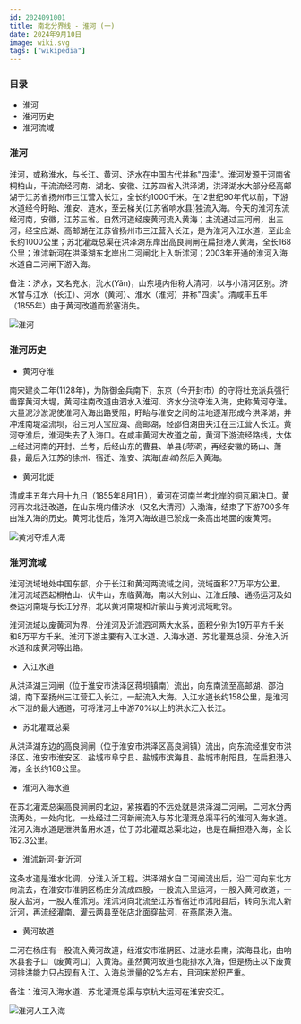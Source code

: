 ```yaml
---
id: 2024091001
title: 南北分界线 - 淮河 (一)
date: 2024年9月10日
image: wiki.svg
tags: ["wikipedia"]
---
```



### 目录

 - 淮河
 - 淮河历史
 - 淮河流域


### 淮河

淮河，或称淮水，与长江、黄河、济水在中国古代并称"四渎"。淮河发源于河南省桐柏山，干流流经河南、湖北、安徽、江苏四省入洪泽湖，洪泽湖水大部分经高邮湖于江苏省扬州市三江营入长江，全长约1000千米。在12世纪90年代以前，下游水道经今盱眙、淮安、涟水，至云梯关(江苏省响水县)独流入海。今天的淮河东流经河南，安徽，江苏三省。自然河道经废黄河流入黄海；主流通过三河闸，出三河，经宝应湖、高邮湖在江苏省扬州市三江营入长江，是为淮河入江水道，至此全长约1000公里；苏北灌溉总渠在洪泽湖东岸出高良涧闸在扁担港入黄海，全长168公里；淮沭新河在洪泽湖东北岸出二河闸北上入新沭河；2003年开通的淮河入海水道自二河闸下游入海。

备注：济水，又名兖水，沇水(Yǎn)，山东境内俗称大清河，以与小清河区别。济水曾与江水（长江）、河水（黄河）、淮水（淮河）并称"四渎"。清咸丰五年（1855年）由于黄河改道而淤塞消失。

![淮河](https://loongzxl.com/blogs/20240910淮河.jpg)


### 淮河历史

- 黄河夺淮

南宋建炎二年(1128年)，为防御金兵南下，东京（今开封市）的守将杜充派兵强行凿穿黄河大堤，黄河往南改道由泗水入淮河、济水分流夺淮入海，史称黄河夺淮。大量泥沙淤泥使淮河入海出路受阻，盱眙与淮安之间的洼地逐渐形成今洪泽湖，并冲淮南堤溢流坝，沿三河入宝应湖、高邮湖，经邵伯湖由夹江在三江营入长江。黄河夺淮后，淮河失去了入海口。在咸丰黄河大改道之前，黄河下游流经路线，大体上经过河南的开封、兰考，后经山东的曹县、单县(*菏泽*)，再经安徽的砀山、萧县，最后入江苏的徐州、宿迁、淮安、滨海(*盐城*)然后入黄海。

- 黄河北徙

清咸丰五年六月十九日（1855年8月1日），黄河在河南兰考北岸的铜瓦厢决口。黄河再次北迁改道，在山东境内借济水（又名大清河）入渤海，结束了下游700多年由淮入海的历史。黄河北徙后，淮河入海故道已淤成一条高出地面的废黄河。

![黄河夺淮入海](https://loongzxl.com/blogs/20240910黄河夺淮入海.jpg)


### 淮河流域

淮河流域地处中国东部，介于长江和黄河两流域之间，流域面积27万平方公里。淮河流域西起桐柏山、伏牛山，东临黄海，南以大别山、江淮丘陵、通扬运河及如泰运河南堤与长江分界，北以黄河南堤和沂蒙山与黄河流域毗邻。

淮河流域以废黄河为界，分淮河及沂沭泗河两大水系，面积分别为19万平方千米和8万平方千米。淮河下游主要有入江水道、入海水道、苏北灌溉总渠、分淮入沂水道和废黄河等出路。

- 入江水道

从洪泽湖三河闸（位于淮安市洪泽区蒋坝镇南）流出，向东南流至高邮湖、邵泊湖，南下至扬州三江营汇入长江，一起流入大海。入江水道长约158公里，是淮河水下泄的最大通道，可将淮河上中游70%以上的洪水汇入长江。

- 苏北灌溉总渠

从洪泽湖东边的高良涧闸（位于淮安市洪泽区高良涧镇）流出，向东流经淮安市洪泽区、淮安市淮安区、盐城市阜宁县、盐城市滨海县、盐城市射阳县，在扁担港入海，全长约168公里。

- 淮河入海水道

在苏北灌溉总渠高良涧闸的北边，紧挨着的不远处就是洪泽湖二河闸，二河水分两流两处，一处向北，一处经过二河新闸流入与苏北灌溉总渠平行的淮河入海水道。淮河入海水道是泄洪备用水道，位于苏北灌溉总渠北边，也是在扁担港入海，全长162.3公里。

- 淮沭新河-新沂河

这条水道是淮水北调，分淮入沂工程。洪泽湖水自二河闸流出后，沿二河向东北方向流去，在淮安市淮阴区杨庄分流成四股，一股流入里运河，一股入黄河故道，一股入盐河，一股入淮沭河。淮沭河向北流至江苏省宿迁市沭阳县后，转向东流入新沂河，再流经灌南、灌云两县至张店北面穿盐河，在燕尾港入海。


- 黄河故道

二河在杨庄有一股流入黄河故道，经淮安市淮阴区、过涟水县南，滨海县北，由响水县套子口（废黄河口）入黄海。虽然黄河故道也能排水入海，但是杨庄以下废黄河排洪能力只占现有入江、入海总泄量的2%左右，且河床淤积严重。

备注：淮河入海水道、苏北灌溉总渠与京杭大运河在淮安交汇。

![淮河人工入海](https://loongzxl.com/blogs/20240910淮河人工入海.png)